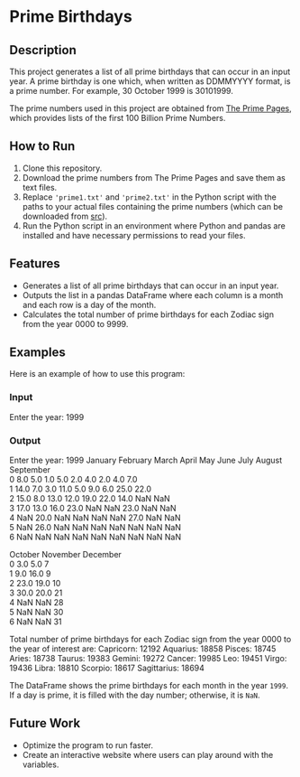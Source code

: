 # Prime Birthdays

## Description
This project generates a list of all prime birthdays that can occur in an input year. A prime birthday is one which, when written as DDMMYYYY format, is a prime number. For example, 30 October 1999 is 30101999.

The prime numbers used in this project are obtained from [The Prime Pages](https://t5k.org/lists/small/millions/), which provides lists of the first 100 Billion Prime Numbers.

## How to Run
1. Clone this repository.
2. Download the prime numbers from The Prime Pages and save them as text files.
3. Replace `'prime1.txt'` and `'prime2.txt'` in the Python script with the paths to your actual files containing the prime numbers (which can be downloaded from [src](https://github.com/kickereb/Prime-Birth/tree/main/src)).
4. Run the Python script in an environment where Python and pandas are installed and have necessary permissions to read your files.

## Features
- Generates a list of all prime birthdays that can occur in an input year.
- Outputs the list in a pandas DataFrame where each column is a month and each row is a day of the month.
- Calculates the total number of prime birthdays for each Zodiac sign from the year 0000 to 9999.

## Examples

Here is an example of how to use this program:

### Input

Enter the year: 1999

### Output

Enter the year: 1999
   January  February  March  April   May  June  July  August  September  \
0      8.0       5.0    1.0    5.0   2.0   4.0   2.0     4.0        7.0   
1     14.0       7.0    3.0   11.0   5.0   9.0   6.0    25.0       22.0   
2     15.0       8.0   13.0   12.0  19.0  22.0  14.0     NaN        NaN   
3     17.0      13.0   16.0   23.0   NaN   NaN  23.0     NaN        NaN   
4      NaN      20.0    NaN    NaN   NaN   NaN  27.0     NaN        NaN   
5      NaN      26.0    NaN    NaN   NaN   NaN   NaN     NaN        NaN   
6      NaN       NaN    NaN    NaN   NaN   NaN   NaN     NaN        NaN   

   October  November  December  
0      3.0       5.0         7  
1      9.0      16.0         9  
2     23.0      19.0        10  
3     30.0      20.0        21  
4      NaN       NaN        28  
5      NaN       NaN        30  
6      NaN       NaN        31  

Total number of prime birthdays for each Zodiac sign from the year 0000 to the year of interest are:
Capricorn: 12192
Aquarius: 18858
Pisces: 18745
Aries: 18738
Taurus: 19383
Gemini: 19272
Cancer: 19985
Leo: 19451
Virgo: 19436
Libra: 18810
Scorpio: 18617
Sagittarius: 18694

The DataFrame shows the prime birthdays for each month in the year `1999`. If a day is prime, it is filled with the day number; otherwise, it is `NaN`.

## Future Work
- Optimize the program to run faster.
- Create an interactive website where users can play around with the variables.
